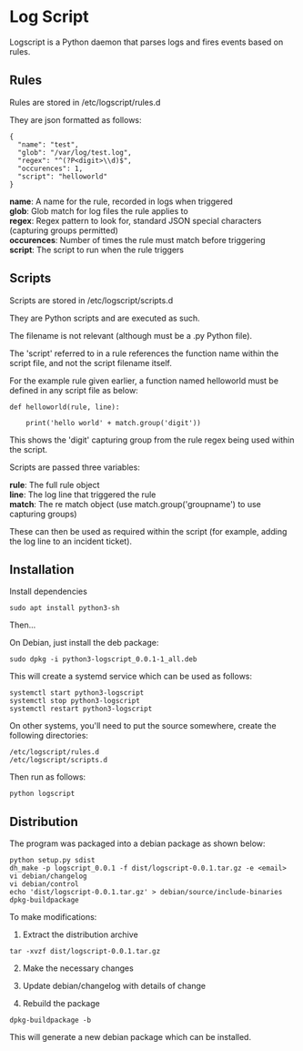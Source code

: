 # Log Script

Logscript is a Python daemon that parses logs and fires events based on rules.

## Rules

Rules are stored in /etc/logscript/rules.d

They are json formatted as follows:

```
{
  "name": "test",
  "glob": "/var/log/test.log",
  "regex": "^(?P<digit>\\d)$",
  "occurences": 1,
  "script": "helloworld"
}
```

**name**: A name for the rule, recorded in logs when triggered\
**glob**: Glob match for log files the rule applies to\
**regex**: Regex pattern to look for, standard JSON special characters (capturing groups permitted)\
**occurences**: Number of times the rule must match before triggering\
**script**: The script to run when the rule triggers

## Scripts

Scripts are stored in /etc/logscript/scripts.d

They are Python scripts and are executed as such.

The filename is not relevant (although must be a .py Python file).

The 'script' referred to in a rule references the function name within the script file, and not the script filename itself.

For the example rule given earlier, a function named helloworld must be defined in any script file as below:

```
def helloworld(rule, line):

    print('hello world' + match.group('digit'))
```

This shows the 'digit' capturing group from the rule regex being used within the script.

Scripts are passed three variables:

**rule**: The full rule object\
**line**: The log line that triggered the rule\
**match**: The re match object (use match.group('groupname') to use capturing groups)

These can then be used as required within the script (for example, adding the log line to an incident ticket).

## Installation

Install dependencies

```
sudo apt install python3-sh
```

Then...

On Debian, just install the deb package:

```
sudo dpkg -i python3-logscript_0.0.1-1_all.deb
```

This will create a systemd service which can be used as follows:

```
systemctl start python3-logscript
systemctl stop python3-logscript
systemctl restart python3-logscript
```

On other systems, you'll need to put the source somewhere, create the following directories:

```
/etc/logscript/rules.d
/etc/logscript/scripts.d
```

Then run as follows:

```
python logscript
```

## Distribution

The program was packaged into a debian package as shown below:

```
python setup.py sdist
dh_make -p logscript_0.0.1 -f dist/logscript-0.0.1.tar.gz -e <email>
vi debian/changelog
vi debian/control
echo 'dist/logscript-0.0.1.tar.gz' > debian/source/include-binaries
dpkg-buildpackage
```

To make modifications:

1. Extract the distribution archive

```
tar -xvzf dist/logscript-0.0.1.tar.gz
```

2. Make the necessary changes

3. Update debian/changelog with details of change

4. Rebuild the package

```
dpkg-buildpackage -b
```

This will generate a new debian package which can be installed.

